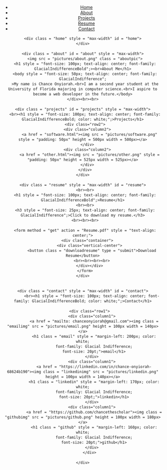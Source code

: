 <html>
<head>
  <title>Chance Onyiorah Personal Website</title>
  <link href = "style.css" rel = "stylesheet" type = "text/css">
</head>

<body>
  <header>
    <div class = "row">
      <ul class = "main-nav">
        <li><a href = "#home"> Home </a></li>
        <li><a href = "#about"> About </a></li>
        <li><a href = "#projects"> Projects </a></li>
        <li><a href = "#resume"> Resume </a></li>
        <li><a href = "#contact"> Contact </a></li>
      </ul>
    </div>

    <div class = "home" style = "max-width" id = "home">
    </div>

    <div class = "about" id = "about" style = "max-width">
      <img src = "pictures/about.png" class = "aboutpic">
      <h1 style = "font-size: 100px; text-align: center; font-family: GlacialIndifferenceBold";><br>About Me</h1>
      <body style = "font-size: 50px; text-align: center; font-family: GlacialIndifference";
      >My name is Chance Onyiorah.<br>I am a second year student at the University of Florida majoring in computer science.<br>I aspire to become a web developer in the future.</body>
    </div><br><br>

    <div class = "projects" id = "projects" style = "max-width">
      <br><h1 style = "font-size: 100px; text-align: center; font-family: GlacialIndifferenceBold; color: white;";>Projects</h1>
      <div class="row2">
        <div class="column2">
          <a href = "software.html"><img src = "pictures/software.png" style = "padding: 50px" height = 500px width = 500px></a>
        </div>
        <div class="column2">
          <a href = "other.html"><img src = "pictures/other.png" style = "padding: 50px" height = 525px width = 525px></a>
        </div>
      </div>
    </div>

    <div class = "resume" style = "max-width" id = "resume">
      <br><br>
      <h1 style = "font-size: 100px; text-align: center; font-family: GlacialIndifferenceBold";>Resume</h1>
      <br><br>
      <h3 style = "font-size: 25px; text-align: center; font-family: GlacialIndifference";>Click to download my resume.</h3>
      <br><br><br>

      <form method = "get" action = "Resume.pdf" style = "text-align: center;">
        <div class="container">
          <div class="vertical-center">
            <button class = "downloadresume" type = "submit">Download Resume</button>
            <br><br><br><br>
          </div></div>
      </form>
    </div>


    <div class = "contact" style = "max-width" id = "contact">
            <br><h1 style = "font-size: 100px; text-align: center; font-family: GlacialIndifferenceBold; color: white;";>Contact</h1>

          <div class="row1">
            <div class="column1">
              <a href = "mailto: chanceonyiorah@gmail.com"><img class = "emailimg" src = "pictures/email.png" height = 100px width = 140px></a>
              <h1 class = "email" style = "margin-left: 200px; color: white;
              font-family: Glacial Indifference;
              font-size: 20pt;">email</h1>
            </div>
            <div class="column1">
              <a href = "https://linkedin.com/in/chance-onyiorah-68624b190"><img class = "linkedinimg" src = "pictures/linkedin.png" height = 100px width = 140px></a>
              <h1 class = "linkedin" style = "margin-left: 170px; color: white;
              font-family: Glacial Indifference;
              font-size: 20pt;">linkedin</h1>
            </div>
            <div class="column1">
              <a href = "https://github.com/chancethescholar"><img class = "githubimg" src = "pictures/github.png" height = 100px width = 180px></a>
              <h1 class = "github" style = "margin-left: 160px; color: white;
              font-family: Glacial Indifference;
              font-size: 20pt;">github</h1>
            </div>
          </div>

    </div>

  </header>
</body>
</html>
